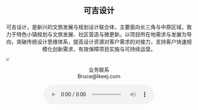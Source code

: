 <h2><p align="center">可吉设计</p></h2>
<p align="center">可吉设计，是新兴的文旅发展与规划设计联合体，主要面向长三角与中原区域，致力于特色小镇规划与文旅发展、社区营造与微更新。以项目所在地需求与发展为导向，突破传统设计思维体系，提高设计资源对客户需求的对接力，支持客户快速规模化创新需求，有效保障项目实施与可持续运营。</p>

<div style="align: center">
<img src="https://od.lk/s/NDNfMTQxNzQxMDJf/logo%202020-S.jpg"  style="zoom:50%;" />
</div>

<p align="center">业务联系<br/>Bruce@Ikeej.com</p>


<p align="center">
    <audio controls="controls">
          <source src="https://od.lk/s/NDNfMTQxNDU3Mjhf/%E7%87%95%E6%B1%A0-%E5%B0%86%E8%BF%9B%E9%85%92.ogg" type="audio/ogg">
          <source src="https://od.lk/s/NDNfMTQxNDU3Mjhf/%E7%87%95%E6%B1%A0-%E5%B0%86%E8%BF%9B%E9%85%92.mp3" type="audio/mpeg">
        Your browser does not support the audio element.
    </audio>
</p>

